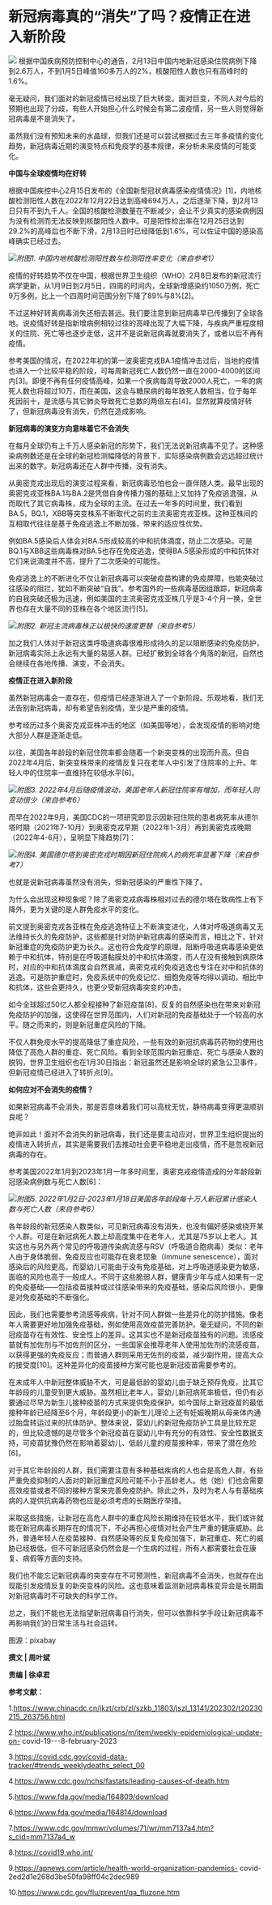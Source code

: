 # 新冠病毒真的“消失”了吗？疫情正在进入新阶段

![](https://inews.gtimg.com/news_bt/OhwyJY1eRoNFLXAg1RCZUNt1_gUqs5JH4YOzbOjyp6cngAA/1000)
根据中国疾病预防控制中心的通告，2月13日中国内地新冠感染住院病例下降到2.6万人，不到1月5日峰值160多万人的2%，核酸阳性人数也只有高峰时的1.6%。

毫无疑问，我们面对的新冠疫情已经出现了巨大转变。面对巨变，不同人对今后的预期也出现了分歧，有些人开始担心什么时候会有第二波疫情，另一些人则觉得新冠病毒是不是消失了。

虽然我们没有预知未来的水晶球，但我们还是可以尝试根据过去三年多疫情的变化趋势，新冠病毒近期的演变特点和免疫学的基本规律，来分析未来疫情的可能变化。

**中国与全球疫情均在好转**

根据中国疾控中心2月15日发布的《全国新型冠状病毒感染疫情情况》[1]，内地核酸检测阳性人数在2022年12月22日达到高峰694万人，之后逐渐下降，到2月13日只有不到九千人。全国的核酸检测数量在不断减少，会让不少真实的感染病例因为没有检测而无法反映到核酸阳性人数中。可是阳性检出率在12月25日达到29.2%的高峰后也不断下滑，2月13日时已经降低到1.6%，可以佐证中国的感染高峰确实已经过去。

![](https://inews.gtimg.com/news_bt/OKcF6urIeKqCIak2ecRuAwCZc6MStbOthAB3cB4s4QyhsAA/1000)_附图1.
中国内地核酸检测阳性数与检测阳性率变化（来自参考1）_

疫情的好转趋势不仅在中国，根据世界卫生组织（WHO）2月8日发布的新冠流行病学更新，从1月9日到2月5日，四周的时间内，全球新增感染约1050万例，死亡9万多例，比上一个四周时间范围分别下降了89%与8%[2]。

不过这种好转离病毒消失还相去甚远。我们要注意到新冠病毒早已传播到了全球各地。说疫情好转是指新增病例相较过往的高峰出现了大幅下降，与疾病严重程度相关的住院、死亡等也逐步走低，这并不是说新冠病毒就要消失了，或者以后不再有疫情。

参考美国的情况，在2022年初的第一波奥密克戎BA.1疫情冲击过后，当地的疫情也进入一个比较平稳的阶段，可每周新冠死亡人数仍然一直在2000-4000的区间内[3]。即便不再有任何疫情高峰，如果一个疾病每周导致2000人死亡，一年的病死人数也将超过10万，而在美国，这会与糖尿病的每年致死人数相当，位于每年死因前十，是流感与其它肺炎导致死亡总数的两倍左右[4]。显然就算疫情好转了，但新冠病毒没有消失，仍然在造成影响。

**新冠病毒的演变方向意味着它不会消失**

在每月全球仍有上千万人感染新冠的形势下，我们无法说新冠病毒不见了。这种感染病例数还是在全球的新冠检测幅降低的背景下，实际感染病例数会远远超过统计出来的数字。新冠病毒还在人群中传播，没有消失。

从奥密克戎出现后的演变过程来看，新冠病毒恐怕也会一直伴随人类。最早出现的奥密克戎亚株BA.1与BA.2是凭借自身传播力强的基础上又加持了免疫逃逸强，从而取代了其它病毒株，成为全球的主流。在过去一年多的时间里，我们看到BA.5，BQ.1，XBB等突变株系不断取代之前的主流奥密克戎亚株。这种亚株间的互相取代往往是基于免疫逃逸上不断加强，带来的适应性优势。

例如BA.5感染后人体会对BA.5形成较高的中和抗体滴度，防止二次感染。可是BQ.1与XBB这些病毒株对BA.5也存在免疫逃逸，使得BA.5感染形成的中和抗体对它们来说滴度并不高，提升了二次感染的可能性。

免疫逃逸上的不断进化不仅让新冠病毒可以突破疫苗构建的免疫屏障，也能突破过往感染的阻拦，犹如不断突破“自我”。参考国外的一些病毒基因组跟踪，新冠病毒的自我突破还极为迅速，例如美国的主流奥密克戎亚株几乎是3-4个月一换，全世界也存在大量不同的亚株在各个地区流行[5]。

![](https://inews.gtimg.com/news_bt/OWE8dO1vSJf9FW6ObqpDZGN1hUp9_wHnJ-06fL7sqPVxsAA/1000)_附图2.
新冠主流病毒株正以极快的速度更替（来自参考5）_

加之我们人体对于新冠这类呼吸道病毒很难形成持久的足以阻断感染的免疫防护，新冠病毒实际上永远有大量的易感人群。已经扩散到全球各个角落的新冠，自然也会继续在各地传播、演变，不会消失。

**疫情正在进入新阶段**

虽然新冠病毒会一直存在，但疫情已经逐渐进入了一个新阶段。乐观地看，我们无法告别新冠病毒，却有希望告别疫情，至少是严重的疫情。

参考经历过多个奥密克戎亚株冲击的地区（如美国等地），会发现疫情的影响对绝大部分人群是逐渐走低。

以往，美国各年龄段的新冠住院率都会随着一个新突变株的出现而升高。但自2022年4月后，新突变株带来的疫情反复只在老年人中引发了住院率的上升。年轻人中的住院率一直维持在较低水平[6]。

![](https://inews.gtimg.com/news_bt/Ofax0XwghVuA9F-jwObwE6nEdJRpF8YuiKuMm8FFMdnBYAA/1000)_附图3.
2022年4月后随疫情波动，美国老年人新冠住院率有增加，而年轻人则变动很少（来自参考6）_

而早在2022年9月，美国CDC的一项研究即显示因新冠住院的患者病死率从德尔塔时期（2021年7-10月）到奥密克戎早期（2022年1-3月）再到奥密克戎晚期（2022年4-6月），呈明显下降趋势[7]：

![](https://inews.gtimg.com/news_bt/OPg7hI07GUH97CKqVnOeQLgkjuzhrihqy2QqIVHnvTW10AA/1000)_附图4.
美国德尔塔到奥密克戎时期因新冠住院病人的病死率显著下降（来自参考7）_

也就是说新冠病毒虽然没有消失，但新冠感染的严重性下降了。

为什么会出现这种现象呢？除了奥密克戎病毒株相对过去的德尔塔在致病性上有下降外，更为关键的是人群免疫水平的变化。

前文提到奥密克戎各亚株在免疫逃逸特征上不断演变进化，人体对呼吸道病毒又无法维持长久的免疫防护，这些都是针对防护新冠病毒的感染而言，相比之下，针对新冠重症的免疫防护更为长久。这也符合免疫学的原理，阻断呼吸道病毒感染更依赖于中和抗体，特别是在呼吸道黏膜处的中和抗体滴度，而人在没有接触到病原体时，对应的中和抗体滴度会自然衰减，奥密克戎的免疫逃逸也专注在对中和抗体的逃逸。可是防护重症时，免疫系统中的免疫记忆、细胞免疫等均得以调动，相比中和抗体，这些会更持久，也更少受新冠病毒突变的冲击。

如今全球超过50亿人都全程接种了新冠疫苗[8]，反复的自然感染也在带来对新冠免疫防护的加强，这使得在世界范围内，人们对新冠的免疫基础处于一个较高的水平。随之而来的，则是新冠重症风险的下降。

不仅人群免疫水平的提高降低了重症风险，一些有效的新冠抗病毒药药物的使用也降低了高危人群的重症、死亡风险。看到全球范围内新冠重症、死亡与感染人数的脱钩，世界卫生组织也在1月30日指出：新冠虽然还是影响全球的紧急公卫事件，但新冠疫情已经进入了转折点[9]。

**如何应对不会消失的疫情？**

如果新冠病毒不会消失，那是否意味着我们可以高枕无忧，静待病毒变得更温顺驯良呢？

绝非如此！面对不会消失的新冠病毒，我们还是要主动应对，世界卫生组织提出的疫情进入转折点，其实是需要我们去推动社会更平稳地走出疫情，而不是忽视新冠病毒的存在。

参考美国2022年1月到2023年1月一年多时间里，奥密克戎疫情造成的分年龄段新冠感染病例数与死亡人数[6]：

![](https://inews.gtimg.com/news_bt/OHXH8pkPbbEgbVw7bzHJHzdGY6gv6_LiZCVybzb9OfU20AA/1000)_附图5.
2022年1月2日-2023年1月18日美国各年龄段每十万人新冠累计感染人数与死亡人数（来自参考6）_

各年龄段的新冠感染人数类似，可见新冠病毒没有消失，也没有偏好感染或绕开某个人群。可是在新冠病死人数上却高度集中在老年人，尤其是75岁以上老人。其实这也与另外两个常见的呼吸道传染病流感与RSV（呼吸道合胞病毒）类似：老年人由于身体脆弱，免疫反应也可能存在衰老现象（immune
senescence），面对感染后的风险更高。而婴幼儿可能由于没有免疫基础，对上呼吸道感染更为敏感，面临的风险也高于一般成人。不同于这些脆弱人群，健康青少年与成人如果有一定的免疫基础——包括疫苗接种或过往感染带来的免疫基础，感染后风险很小，更像是对免疫基础的不断强化。

因此，我们也需要参考流感等疾病，针对不同人群做一些差异化的防护措施。像老年人需要更好地加强免疫基础，例如使用高效疫苗完善防护。毫无疑问，不同的新冠疫苗存在有效性、安全性上的差异。这其实也不是新冠疫苗独有的问题。流感疫苗就有加佐剂与不加佐剂的区分，一些国家会推荐老年人使用加佐剂的流感疫苗，以获得更强的免疫反应；而普通人群则采用无佐剂的疫苗，减少副作用，提高大众的接受度[10]。这种差异化的疫苗接种方案可能也是新冠疫苗需要参考的。

在未成年人中新冠整体威胁不大，可是最低龄的婴幼儿由于缺乏预存免疫，比其它年龄段的儿童受到更大威胁。虽然相比老年人，婴幼儿新冠病死率极低，但仍有必要通过尽早为新生儿接种疫苗的方式来提供免疫保护。如今国际上新冠疫苗的最低接种年龄已经降至6个月，年龄段更小的新生儿理论上还有妊娠晚期从母亲体内通过胎盘转运过来的抗体防护。整体来说，婴幼儿的新冠免疫防护工具是比较充足的，但比较遗憾的是尽管多个新冠疫苗在婴幼儿中有充分的有效性、安全性数据支持，可疫苗犹豫仍然在影响着婴幼儿、低龄儿童的疫苗接种率，带来了潜在危险[6]。

对于其它年龄段的人群，我们需要注意有多种基础疾病的人也会是高危人群，有些严重免疫抑制的人面对的新冠重症风险可能不小于高龄老人。他（她）们也会需要高效疫苗或者不同的接种方案来完善免疫防护。除此之外，及时为老人与有基础疾病的人提供抗病毒药物也应是必须考虑的长期医疗举措。

采取这些措施，让新冠在高危人群中的重症风险长期维持在较低水平，我们或许就能在新冠病毒长期存在的情况下，不必再担心疫情对社会产生严重的健康威胁。此外，普通年轻人在疫苗接种、自然感染等的反复免疫加强下，新冠重症、死亡的威胁已经极低，但不可新冠感染仍然会是一个生病的过程，所有人都需要社会在康复、病假等方面的支持。

我们也不能忘记新冠病毒的突变存在不可预测性，新冠病毒不会消失，也就存在出现能引发疫情反复的新突变株的风险。这也意味着监测新冠病毒株变异会是长期面对新冠病毒时不可缺失的科学工作。

总之，我们不能也无法指望新冠病毒自行消失，但可以依靠科学手段让新冠病毒不再影响我们的日常生活与社会运转。

图源：pixabay

**撰文 | 周叶斌**

**责编 | 徐卓君**

**参考文献：**

1.https://www.chinacdc.cn/jkzt/crb/zl/szkb_11803/jszl_13141/202302/t20230215_263756.html

2.https://www.who.int/publications/m/item/weekly-epidemiological-update-on-
covid-19---8-february-2023

3.https://covid.cdc.gov/covid-data-tracker/#trends_weeklydeaths_select_00

4.https://www.cdc.gov/nchs/fastats/leading-causes-of-death.htm

5.https://www.fda.gov/media/164809/download

6.https://www.fda.gov/media/164814/download

7.https://www.cdc.gov/mmwr/volumes/71/wr/mm7137a4.htm?s_cid=mm7137a4_w

8.https://covid19.who.int/

9.https://apnews.com/article/health-world-organization-pandemics-
covid-2ed2d1e268d3be50fa98ff04c2dec989

10.https://www.cdc.gov/flu/prevent/qa_fluzone.htm

